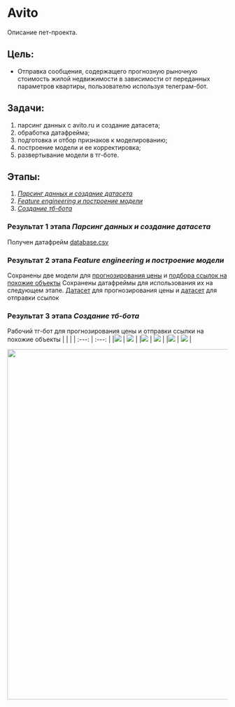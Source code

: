# Avito
Описание пет-проекта.



## Цель:
- Отправка сообщения, содержащего прогнозную рыночную стоимость жилой недвижимости в зависимости от переданных параметров квартиры, пользователю используя телеграм-бот.

## Задачи:
1. парсинг данных с avito.ru и создание датасета;
1. обработка датафрейма;
1. подготовка и отбор признаков к моделированию;
1. построение модели и ее корректировка;
1. развертывание модели в тг-боте.

## Этапы:
1. [*Парсинг данных и создание датасета*](/Parsing-and-creating-df.ipynb)
1. [*Feature engineering и построение модели*](./FE-and-ML.ipynb)
1. [*Создание тб-бота*](./tg-bot.ipynb)

### Результат 1 этапа *Парсинг данных и создание датасета*
Получен датафрейм [database.csv](./database.csv)

### Результат 2 этапа *Feature engineering и построение модели*
Сохранены две модели для [прогнозирования цены](./model_price.pkl) и [подбора ссылок на похожие объекты](./model_links.pkl)
Сохранены датафреймы для использования их на следующем этапе. [Датасет](./database_with_district.csv) для прогнозирования цены и [датасет](./database_with_links.csv) для отправки ссылок

### Результат 3 этапа *Создание тб-бота*
Рабочий тг-бот для прогнозирования цены и отправки ссылки на похожие объекты
|  |  |
| :---: | :---: |
|![](./Images/tg-bot-1.png)  |  ![](./Images/tg-bot-2.png) |
|![](./Images/tg-bot-3.png)  |  ![](./Images/tg-bot-4.png) |
|![](./Images/tg-bot-5.png)  |  ![](./Images/tg-bot-6.png) |

<img src="./Images/tg-bot-7.png" width="800"/>